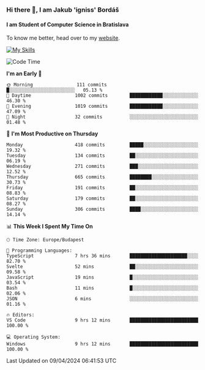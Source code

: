 ### Hi there 👋, I am Jakub 'igniss' Bordáš

#### I am Student of Computer Science in Bratislava
To know me better, head over to my [website](https://bordas.sk).

[![My Skills](https://skillicons.dev/icons?i=js,html,css,figma,svelte,java,kotlin,python,postgresql,typescript,nest,nodejs)](https://bordas.sk)


<!--START_SECTION:waka-->
![Code Time](http://img.shields.io/badge/Code%20Time-1%2C461%20hrs%2041%20mins-blue)

**I'm an Early 🐤** 

```text
🌞 Morning                111 commits         █░░░░░░░░░░░░░░░░░░░░░░░░   05.13 % 
🌆 Daytime                1002 commits        ████████████░░░░░░░░░░░░░   46.30 % 
🌃 Evening                1019 commits        ████████████░░░░░░░░░░░░░   47.09 % 
🌙 Night                  32 commits          ░░░░░░░░░░░░░░░░░░░░░░░░░   01.48 % 
```
📅 **I'm Most Productive on Thursday** 

```text
Monday                   418 commits         █████░░░░░░░░░░░░░░░░░░░░   19.32 % 
Tuesday                  134 commits         ██░░░░░░░░░░░░░░░░░░░░░░░   06.19 % 
Wednesday                271 commits         ███░░░░░░░░░░░░░░░░░░░░░░   12.52 % 
Thursday                 665 commits         ████████░░░░░░░░░░░░░░░░░   30.73 % 
Friday                   191 commits         ██░░░░░░░░░░░░░░░░░░░░░░░   08.83 % 
Saturday                 179 commits         ██░░░░░░░░░░░░░░░░░░░░░░░   08.27 % 
Sunday                   306 commits         ████░░░░░░░░░░░░░░░░░░░░░   14.14 % 
```


📊 **This Week I Spent My Time On** 

```text
🕑︎ Time Zone: Europe/Budapest

💬 Programming Languages: 
TypeScript               7 hrs 36 mins       █████████████████████░░░░   82.70 % 
Svelte                   52 mins             ██░░░░░░░░░░░░░░░░░░░░░░░   09.58 % 
JavaScript               19 mins             █░░░░░░░░░░░░░░░░░░░░░░░░   03.54 % 
Bash                     11 mins             █░░░░░░░░░░░░░░░░░░░░░░░░   02.06 % 
JSON                     6 mins              ░░░░░░░░░░░░░░░░░░░░░░░░░   01.16 % 

🔥 Editors: 
VS Code                  9 hrs 12 mins       █████████████████████████   100.00 % 

💻 Operating System: 
Windows                  9 hrs 12 mins       █████████████████████████   100.00 % 
```


 Last Updated on 09/04/2024 06:41:53 UTC
<!--END_SECTION:waka-->
